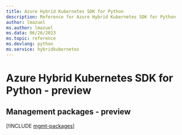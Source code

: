 ```yaml
---
title: Azure Hybrid Kubernetes SDK for Python
description: Reference for Azure Hybrid Kubernetes SDK for Python
author: lmazuel
ms.author: lmazuel
ms.data: 06/26/2023
ms.topic: reference
ms.devlang: python
ms.service: hybridkubernetes
---
```

# Azure Hybrid Kubernetes SDK for Python - preview

## Management packages - preview
[!INCLUDE [mgmt-packages](hybrid-kubernetes-mgmt-index.md)]